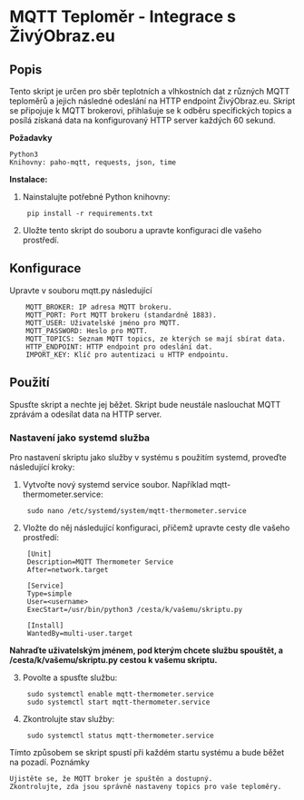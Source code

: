 # MQTT Teploměr - Integrace s ŽivýObraz.eu
## Popis

Tento skript je určen pro sběr teplotních a vlhkostních dat z různých MQTT teploměrů a jejich následné odeslání na HTTP endpoint ŽivýObraz.eu. Skript se připojuje k MQTT brokerovi, přihlašuje se k odběru specifických topics a posílá získaná data na konfigurovaný HTTP server každých 60 sekund.

**Požadavky**

    Python3
    Knihovny: paho-mqtt, requests, json, time

**Instalace:**

1. Nainstalujte potřebné Python knihovny:

        pip install -r requirements.txt

2. Uložte tento skript do souboru a upravte konfiguraci dle vašeho prostředí.

## Konfigurace

Upravte v souboru mqtt.py následující

        MQTT_BROKER: IP adresa MQTT brokeru.
        MQTT_PORT: Port MQTT brokeru (standardně 1883).
        MQTT_USER: Uživatelské jméno pro MQTT.
        MQTT_PASSWORD: Heslo pro MQTT.
        MQTT_TOPICS: Seznam MQTT topics, ze kterých se mají sbírat data.
        HTTP_ENDPOINT: HTTP endpoint pro odeslání dat.
        IMPORT_KEY: Klíč pro autentizaci u HTTP endpointu.

## Použití

Spusťte skript a nechte jej běžet. Skript bude neustále naslouchat MQTT zprávám a odesílat data na HTTP server.

### Nastavení jako systemd služba

Pro nastavení skriptu jako služby v systému s použitím systemd, proveďte následující kroky:

1. Vytvořte nový systemd service soubor. Například mqtt-thermometer.service:

        sudo nano /etc/systemd/system/mqtt-thermometer.service

2. Vložte do něj následující konfiguraci, přičemž upravte cesty dle vašeho prostředí:

        [Unit]
        Description=MQTT Thermometer Service
        After=network.target

        [Service]
        Type=simple
        User=<username>
        ExecStart=/usr/bin/python3 /cesta/k/vašemu/skriptu.py

        [Install]
        WantedBy=multi-user.target

**Nahraďte <username> uživatelským jménem, pod kterým chcete službu spouštět, a /cesta/k/vašemu/skriptu.py cestou k vašemu skriptu.**

3. Povolte a spusťte službu:

        sudo systemctl enable mqtt-thermometer.service
        sudo systemctl start mqtt-thermometer.service

4. Zkontrolujte stav služby:

        sudo systemctl status mqtt-thermometer.service

Tímto způsobem se skript spustí při každém startu systému a bude běžet na pozadí.
Poznámky

    Ujistěte se, že MQTT broker je spuštěn a dostupný.
    Zkontrolujte, zda jsou správně nastaveny topics pro vaše teploměry.
